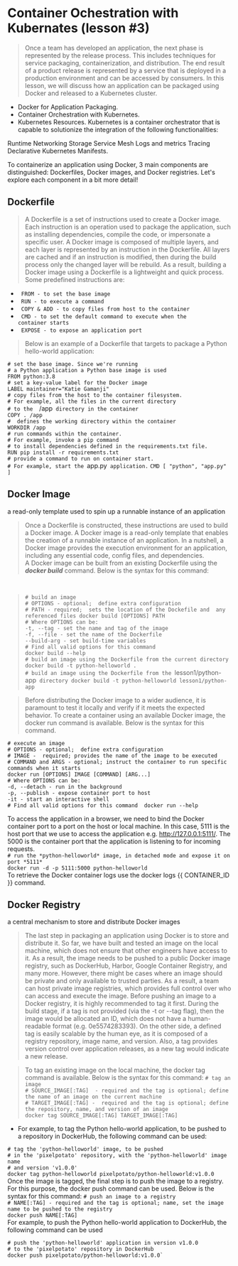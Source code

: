 # Container Ochestration with Kubernates (lesson #3)
> Once a team has developed an application, the next phase is represented by the release process. This includes techniques for service packaging, containerization, and distribution. The end result of a product release is represented by a service that is deployed in a production environment and can be accessed by consumers.
> In this lesson, we will discuss how an application can be packaged using Docker and released to a Kubernetes cluster.
- Docker for Application Packaging.
- Container Orchestration with Kubernetes.
- Kubernetes Resources. Kubernetes is a container orchestrator that is capable to solutionize the integration of the following functionalities:

Runtime
Networking
Storage
Service Mesh
Logs and metrics
Tracing
Declarative Kubernetes Manifests.

To containerize an application using Docker, 3 main components are distinguished: Dockerfiles, Docker images, and Docker registries. Let's explore each component in a bit more detail!

## Dockerfile
> A Dockerfile is a set of instructions used to create a Docker image. Each instruction is an operation used to package the application, such as installing dependencies, compile the code, or impersonate a specific user. A Docker image is composed of multiple layers, and each layer is represented by an instruction in the Dockerfile. All layers are cached and if an instruction is modified, then during the build process only the changed layer will be rebuild. As a result, building a Docker image using a Dockerfile is a lightweight and quick process.
Some predefined instructions are:
- <code> FROM -  to set the base image</code>
- <code> RUN - to execute a command </code>
- <code> COPY & ADD  - to copy files from host to the container </code>
- <code> CMD - to set the default command to execute when the container starts </code>
- <code> EXPOSE - to expose an application port </code>
> Below is an example of a Dockerfile that targets to package a Python hello-world application:

`# set the base image. Since we're running`<br> 
`# a Python application a Python base image is used`<br>
`FROM python:3.8`<br>
`# set a key-value label for the Docker image`<br>
`LABEL maintainer="Katie Gamanji"`<br>
`# copy files from the host to the container filesystem. `<br>
`# For example, all the files in the current directory`<br>
`# to the  `/app` directory in the container`<br>
`COPY . /app`<br>
`#  defines the working directory within the container`<br>
`WORKDIR /app`<br>
`# run commands within the container.`<br> 
`# For example, invoke a pip command `<br>
`# to install dependencies defined in the requirements.txt file. `<br>
`RUN pip install -r requirements.txt`<br>
`# provide a command to run on container start. `<br>
`# For example, start the `app.py` application.`
`CMD [ "python", "app.py" ]`

## Docker Image
a read-only template used to spin up a runnable instance of an application
> Once a Dockerfile is constructed, these instructions are used to build a Docker image. A Docker image is a read-only template that enables the creation of a runnable instance of an application. In a nutshell, a Docker image provides the execution environment for an application, including any essential code, config files, and dependencies.<br/>
A Docker image can be built from an existing Dockerfile using the ***docker build*** command. Below is the syntax for this command:
<br/>

> `# build an image`<br/>
`# OPTIONS - optional;  define extra configuration`<br/>
`# PATH - required;  sets the location of the Dockefile and  any referenced files docker build [OPTIONS] PATH`<br/>
`# Where OPTIONS can be:`<br/>
`-t, --tag - set the name and tag of the image`<br/>
`-f, --file - set the name of the Dockerfile`<br/>
`--build-arg - set build-time variables`<br/>
`# Find all valid options for this command `<br/>
`docker build --help`<br/>
`# build an image using the Dockerfile from the current directory docker build -t python-helloworld .`<br/>
`# build an image using the Dockerfile from the `lesson1/python-app` directory docker build -t python-helloworld lesson1/python-app`<br/>

> Before distributing the Docker image to a wider audience, it is paramount to test it locally and verify if it meets the expected behavior. To create a container using an available Docker image, the docker run command is available. Below is the syntax for this command.

`# execute an image`<br/>
`# OPTIONS - optional;  define extra configuration`<br/>
`# IMAGE -  required; provides the name of the image to be executed`<br/>
`# COMMAND and ARGS - optional; instruct the container to run specific commands when it starts `<br/>
`docker run [OPTIONS] IMAGE [COMMAND] [ARG...]`<br/>
`# Where OPTIONS can be:`<br/>
`-d, --detach - run in the background`<br/>
`-p, --publish - expose container port to host`<br/>
`-it - start an interactive shell`<br/>
`# Find all valid options for this command 
docker run --help`<br/>

 To access the application in a browser, we need to bind the Docker container port to a port on the host or local machine. In this case, 5111 is the host port that we use to access the application e.g. http://127.0.0.1:5111/. The 5000 is the container port that the application is listening to for incoming requests.<br>
`# run the *python-helloworld* image, in detached mode and expose it on port *5111* `<br/>
`docker run -d -p 5111:5000 python-helloworld`<br>
To retrieve the Docker container logs use the docker logs {{ CONTAINER_ID }} command.

## Docker Registry
a central mechanism to store and distribute Docker images
> The last step in packaging an application using Docker is to store and distribute it. So far, we have built and tested an image on the local machine, which does not ensure that other engineers have access to it. As a result, the image needs to be pushed to a public Docker image registry, such as DockerHub, Harbor, Google Container Registry, and many more. However, there might be cases where an image should be private and only available to trusted parties. As a result, a team can host private image registries, which provides full control over who can access and execute the image.
> Before pushing an image to a Docker registry, it is highly recommended to tag it first. During the build stage, if a tag is not provided (via the -t or --tag flag), then the image would be allocated an ID, which does not have a human-readable format (e.g. 0e5574283393). On the other side, a defined tag is easily scalable by the human eye, as it is composed of a registry repository, image name, and version. Also, a tag provides version control over application releases, as a new tag would indicate a new release.

> To tag an existing image on the local machine, the docker tag command is available. Below is the syntax for this command:
`# tag an image`<br/>
`# SOURCE_IMAGE[:TAG]  - required and the tag is optional; define the name of an image on the current machine `<br/>
`# TARGET_IMAGE[:TAG] -  required and the tag is optional; define the repository, name, and version of an image`<br/>
`docker tag SOURCE_IMAGE[:TAG] TARGET_IMAGE[:TAG]`
- For example, to tag the Python hello-world application, to be pushed to a repository in DockerHub, the following command can be used:

`# tag the 'python-helloworld' image, to be pushed`<br/>
`# in the 'pixelpotato' repository, with the 'python-helloworld' image name`<br/>
`# and version 'v1.0.0'`<br/>
`docker tag python-helloworld pixelpotato/python-helloworld:v1.0.0`<br/>
Once the image is tagged, the final step is to push the image to a registry. For this purpose, the docker push command can be used. Below is the syntax for this command:
`# push an image to a registry `<br/>
`# NAME[:TAG] - required and the tag is optional; name, set the image name to be pushed to the registry`<br/>
`docker push NAME[:TAG]`<br/>
For example, to push the Python hello-world application to DockerHub, the following command can be used
```
# push the 'python-helloworld' application in version v1.0.0
# to the 'pixelpotato' repository in DockerHub
docker push pixelpotato/python-helloworld:v1.0.0`
```